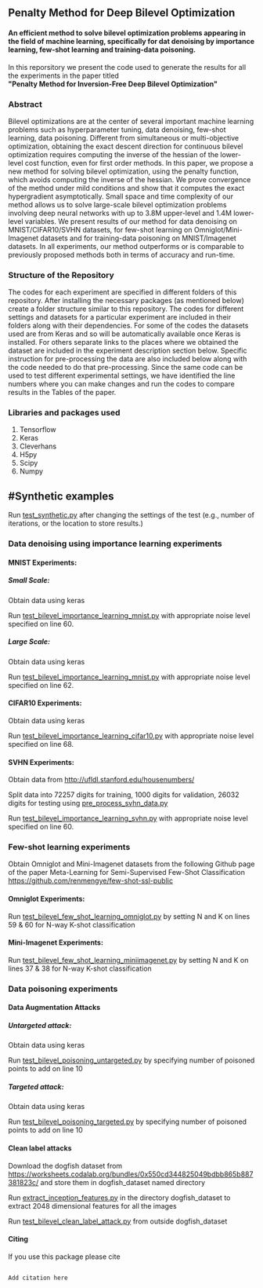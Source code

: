 ## Penalty Method for Deep Bilevel Optimization

#### An efficient method to solve bilevel optimization problems appearing in the field of machine learning, specifically for dat denoising by importance learning, few-shot learning and training-data poisoning.

In this reporsitory we present the code used to generate the results for all the experiments in the paper titled <br><b> "Penalty Method for Inversion-Free Deep Bilevel Optimization"</b>

### Abstract
Bilevel optimizations are at the center of several important machine learning problems such as hyperparameter tuning, data denoising, few-shot learning, data poisoning. Different from simultaneous or multi-objective optimization, obtaining the exact descent direction for continuous bilevel optimization requires computing the inverse of the hessian of the lower-level cost function, even for first order methods. In this paper, we propose a new method for solving bilevel optimization, using the penalty function, which avoids computing the inverse of the hessian. We prove convergence of the method under mild conditions and show that it computes the exact hypergradient asymptotically. Small space and time complexity of our method allows us to solve large-scale bilevel optimization problems involving deep neural networks with up to 3.8M upper-level and 1.4M lower-level variables. We present results of our method for data denoising on MNIST/CIFAR10/SVHN datasets, for few-shot learning on Omniglot/Mini-Imagenet datasets and for training-data poisoning on MNIST/Imagenet datasets. In all experiments, our method outperforms or is comparable to previously proposed methods both in terms of accuracy and run-time.

### Structure of the Repository
The codes for each experiment are specified in different folders of this repository. After installing the necessary packages (as mentioned below) create a folder structure similar to this repository. The codes for different settings and datasets for a particular experiment are included in their folders along with their dependencies. For some of the codes the datasets used are from Keras and so will be automatically available once Keras is installed. For others separate links to the places where we obtained the dataset are included in the experiment description section below. Specific instruction for pre-processing the data are also included below along with the code needed to do that pre-processing. Since the same code can be used to test different experimental settings, we have identified the line numbers where you can make changes and run the codes to compare results in the Tables of the paper. 

### Libraries and packages used
1. Tensorflow
2. Keras
3. Cleverhans
4. H5py
5. Scipy
6. Numpy

## #Synthetic examples
Run [test_synthetic.py](synthetic_examples/test_synthetic.py) after changing the settings of the test (e.g., number of iterations, or the location to store results.)

### Data denoising using importance learning experiments
#### MNIST Experiments:

##### Small Scale:
	
Obtain data using keras
	
Run [test_bilevel_importance_learning_mnist.py](data_denoising/mnist_experiments/small_scale/test_bilevel_importance_learning_mnist.py)  with appropriate noise level specified on line 60.

##### Large Scale:

Obtain data using keras
   
Run [test_bilevel_importance_learning_mnist.py](data_denoising/mnist_experiments/large_scale/Penalty/test_bilevel_importance_learning_mnist.py) with appropriate noise level specified on line 62. 

#### CIFAR10 Experiments:

Obtain data using keras
	
Run [test_bilevel_importance_learning_cifar10.py](data_denoising/cifar10_experiments/Penalty/test_bilevel_importance_learning_cifar10.py) with appropriate noise level specified on line 68. 

#### SVHN Experiments:

Obtain data from http://ufldl.stanford.edu/housenumbers/
	
Split data into 72257 digits for training, 1000 digits for validation, 26032 digits for testing using [pre_process_svhn_data.py](data_denoising/svhn_experiments/Penalty/pre_process_svhn_data.py)
	
Run [test_bilevel_importance_learning_svhn.py](data_denoising/svhn_experiments/Penalty/test_bilevel_importance_learning_svhn.py) with appropriate noise level specified on line 60. 

### Few-shot learning experiments

Obtain Omniglot and Mini-Imagenet datasets from the following Github page of the paper Meta-Learning for Semi-Supervised Few-Shot Classification https://github.com/renmengye/few-shot-ssl-public

#### Omniglot Experiments:

Run [test_bilevel_few_shot_learning_omniglot.py](few_shot_learning/omniglot_experiments/Penalty/test_bilevel_few_shot_learning_omniglot.py) by setting N and K on lines 59 & 60 for N-way K-shot classification 

#### Mini-Imagenet Experiments:

Run [test_bilevel_few_shot_learning_miniimagenet.py](few_shot_learning/mini-imagenet_experiments/Penalty/test_bilevel_few_shot_learning_miniimagenet.py) by setting N and K on lines 37 & 38 for N-way K-shot classification 

### Data poisoning experiments

#### Data Augmentation Attacks

##### Untargeted attack:

Obtain data using keras
	
Run [test_bilevel_poisoning_untargeted.py](data_poisoning/data_augmentation_attacks/untargeted_attacks/Penalty/test_bilevel_poisoning_untargeted.py) by specifying number of poisoned points to add on line 10
		
##### Targeted attack:

Obtain data using keras

Run [test_bilevel_poisoning_targeted.py](data_poisoning/data_augmentation_attacks/targeted_attacks/Penalty/test_bilevel_poisoning_targeted.py) by specifying number of poisoned points to add on line 10
	
#### Clean label attacks

Download the dogfish dataset from https://worksheets.codalab.org/bundles/0x550cd344825049bdbb865b887381823c/ and store them in dogfish_dataset named directory

Run [extract_inception_features.py](data_poisoning/clean_label_attacks/extract_inception_features.py) in the directory dogfish_dataset to extract 2048 dimensional features for all the images 

Run [test_bilevel_clean_label_attack.py](data_poisoning/clean_label_attacks/test_bilevel_clean_label_attack.py) from outside dogfish_dataset 


#### Citing
If you use this package please cite
<pre>
<code>
Add citation here
</code>
</pre>

